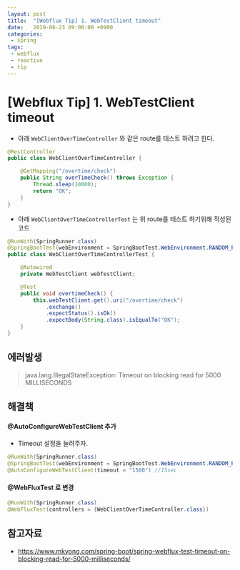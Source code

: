 ```yaml
---
layout: post
title:  "[Webflux Tip] 1. WebTestClient timeout"
date:   2019-06-23 09:00:00 +0900
categories:
 - spring
tags: 
 - webflux
 - reactive
 - tip
---
```


# [Webflux Tip] 1. WebTestClient timeout
- 아래 `WebClientOverTimeController` 와 같은 route를 테스트 하려고 한다.

```java
@RestController
public class WebClientOverTimeController {

	@GetMapping("/overtime/check")
	public String overTimeCheck() throws Exception {
		Thread.sleep(10000);
		return "OK";
	}
}
```

- 아래 `WebClientOverTimeControllerTest` 는 위 route를 테스트 하기위해 작성된 코드

```java
@RunWith(SpringRunner.class)
@SpringBootTest(webEnvironment = SpringBootTest.WebEnvironment.RANDOM_PORT)
public class WebClientOverTimeControllerTest {

	@Autowired
	private WebTestClient webTestClient;

	@Test
	public void overtimeCheck() {
		this.webTestClient.get().uri("/overtime/check")
			.exchange()
			.expectStatus().isOk()
			.expectBody(String.class).isEqualTo("OK");
	}
}
```

## 에러발생
> java.lang.IllegalStateException: Timeout on blocking read for 5000 MILLISECONDS

## 해결책
#### @AutoConfigureWebTestClient 추가
- Timeout 설정을 늘려주자.

```java
@RunWith(SpringRunner.class)
@SpringBootTest(webEnvironment = SpringBootTest.WebEnvironment.RANDOM_PORT)
@AutoConfigureWebTestClient(timeout = "1500") //15sec
```

#### @WebFluxTest 로 변경

```java
@RunWith(SpringRunner.class)
@WebFluxTest(controllers = {WebClientOverTimeController.class})
```

## 참고자료
- https://www.mkyong.com/spring-boot/spring-webflux-test-timeout-on-blocking-read-for-5000-milliseconds/